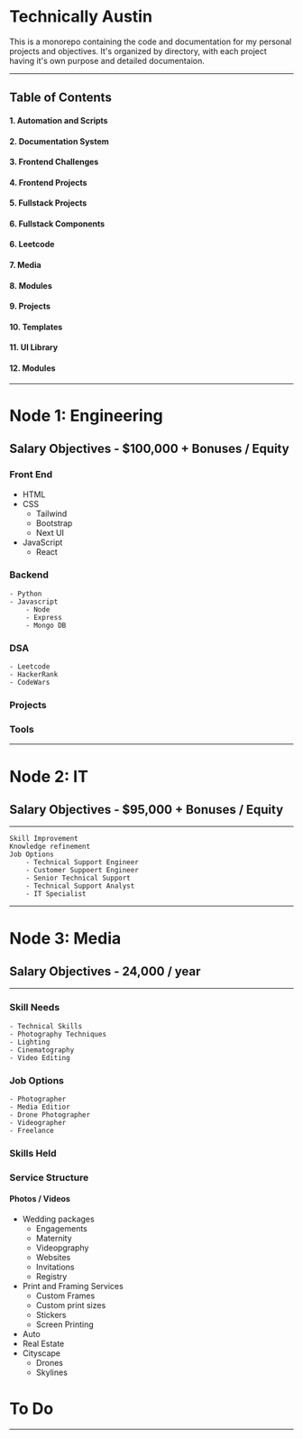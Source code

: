 # Technically Austin
This is a monorepo containing the code and documentation for my personal projects and objectives. It's organized by directory, with each project having it's own purpose and detailed documentaion.

---

## Table of Contents
#### 1. Automation and Scripts
#### 2. Documentation System
#### 3. Frontend Challenges
#### 4. Frontend Projects
#### 5. Fullstack Projects
#### 6. Fullstack Components
#### 6. Leetcode
#### 7. Media
#### 8. Modules
#### 9. Projects
#### 10. Templates
#### 11. UI Library
#### 12. Modules

---


# Node 1: Engineering
## Salary Objectives - $100,000 + Bonuses / Equity

### Front End
- HTML
- CSS
    - Tailwind
    - Bootstrap
    - Next UI
- JavaScript
    - React

### Backend
    - Python
    - Javascript
        - Node
        - Express
        - Mongo DB

### DSA
    - Leetcode
    - HackerRank
    - CodeWars

### Projects

### Tools



---

# Node 2: IT
## Salary Objectives - $95,000 + Bonuses / Equity
---

    Skill Improvement
    Knowledge refinement
    Job Options
        - Technical Support Engineer
        - Customer Suppoert Engineer
        - Senior Technical Support
        - Technical Support Analyst
        - IT Specialist

---

# Node 3: Media
## Salary Objectives - 24,000 / year
---

### Skill Needs
    - Technical Skills
    - Photography Techniques
    - Lighting
    - Cinematography
    - Video Editing

###  Job Options
    - Photographer
    - Media Editior
    - Drone Photographer
    - Videographer
    - Freelance

### Skills Held


### Service Structure
#### Photos / Videos
  - Wedding packages
      - Engagements
      - Maternity
      - Videopgraphy
      - Websites
      - Invitations
      - Registry
  - Print and Framing Services
      - Custom Frames
      - Custom print sizes
      - Stickers
      - Screen Printing
  - Auto
  - Real Estate
  - Cityscape
      - Drones
      - Skylines


# To Do

--- 









    








